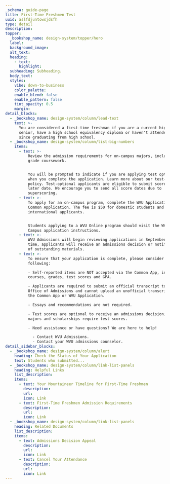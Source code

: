 ```yaml
---
_schema: guide-page
title: First-Time Freshmen Test
uuid: aslfdjuntowsjdsfh
type: detail
description:
topper:
  _bookshop_name: design-system/topper/hero
  label:
  background_image:
  alt_text:
  heading:
    - text:
      highlight:
  subheading: Subheading.
  body_text:
  styles:
    vibe: down-to-business
    color_palette:
    enable_blend: false
    enable_pattern: false
    tint_opacity: 0.5
    margin:
detail_blocks:
  - _bookshop_name: design-system/column/lead-text
    text: >-
      You are considered a first-time freshman if you are a current high school
      senior, have a high school equivalency diploma or haven't attended college
      since graduating from high school.
  - _bookshop_name: design-system/column/list-big-numbers
    items:
      - text: >-
          Review the admission requirements for on-campus majors, including 9-12
          grade coursework.


          You will be prompted to indicate if you are applying test optional
          when you complete the application. Learn more about our test-optional
          policy. Test-optional applicants are eligible to submit scores at a
          later date. We encourage you to send all score dates due to
          superscoring.
      - text: >-
          To apply for an on-campus program, complete the WVU Application or the
          Common Application. The fee is $50 for domestic students and $65 for
          international applicants.


          Students applying to a WVU Online program should visit the WVU Online
          Campus application instructions.
      - text: >-
          WVU Admissions will begin reviewing applications in September. At that
          time, applicants will receive an admissions decision or notification
          of outstanding materials.
      - text: >-
          To ensure that your application is complete, please consider the
          following:

          - Self-reported items are NOT accepted via the Common App, including
          courses, grades, test scores and GPA.

          - Applicants are required to submit an official transcript to the WVU
          Office of Admissions and cannot upload an unofficial transcript via
          the Common App or WVU Application.

          - Essays and recommendations are not required.

          - Test scores are optional to receive an admissions decision; a few
          majors and scholarships require test scores.

          - Need assistance or have questions? We are here to help!

            - Contact WVU Admissions.
            - Contact your WVU admissions counselor.
detail_sidebar_blocks:
  - _bookshop_name: design-system/column/alert
    heading: Check the Status of Your Application
    text: Students who submitted...
  - _bookshop_name: design-system/column/link-list-panels
    heading: Helpful Links
    list_description:
    items:
      - text: Your Mountaineer Timeline for First-Time Freshmen
        description:
        url:
        icon: Link
      - text: First-Time Freshmen Admission Requirements
        description:
        url:
        icon: Link
  - _bookshop_name: design-system/column/link-list-panels
    heading: Related Documents
    list_description:
    items:
      - text: Admissions Decision Appeal
        description:
        url:
        icon: Link
      - text: Cancel Your Attendance
        description:
        url:
        icon: Link
---
```

